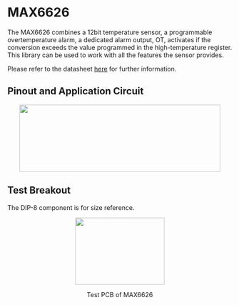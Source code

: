 # MAX6626
The MAX6626 combines a 12bit temperature sensor, a programmable overtemperature alarm, a dedicated alarm output, OT, activates if the conversion exceeds the value programmed in the high-temperature register. This library can be used to work with all the features the sensor provides.

Please refer to the datasheet [here](extras/MAX6625-MAX6626.pdf) for further information.

## Pinout and Application Circuit
<p align="center">
  <img src = "extras/Application Circuit.png" height="150" width="450"/>
</p>

## Test Breakout
The DIP-8 component is for size reference.
<p align="center">
  <img src = "extras/test_breakout.jpg" height="150" width="200"/>
</p>
<p align= "center">Test PCB of MAX6626</p>
